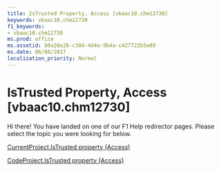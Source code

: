 ```yaml
---
title: IsTrusted Property, Access [vbaac10.chm12730]
keywords: vbaac10.chm12730
f1_keywords:
- vbaac10.chm12730
ms.prod: office
ms.assetid: b0a28e26-c304-4d4a-9b4a-c427722b5e89
ms.date: 06/08/2017
localization_priority: Normal
---
```



# IsTrusted Property, Access [vbaac10.chm12730]

Hi there! You have landed on one of our F1 Help redirector pages. Please select the topic you were looking for below.

[CurrentProject.IsTrusted property (Access)](http://msdn.microsoft.com/library/c3d8b6f8-c79f-79ab-d4e0-0454f97ac937%28Office.15%29.aspx)

[CodeProject.IsTrusted property (Access)](http://msdn.microsoft.com/library/11f0088a-77f4-cd37-e730-86c4641f4a70%28Office.15%29.aspx)


